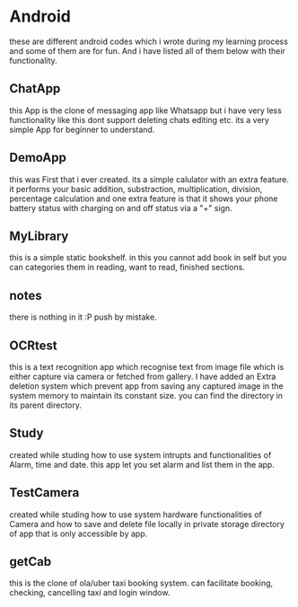 # Android
these are different android codes which i wrote during my learning process and some of them are for fun.
And i have listed all of them below with their functionality.



ChatApp
-------
this App is the clone of messaging app like Whatsapp but i have very less functionality like this dont support deleting chats editing etc. its a very simple App for beginner to understand.


DemoApp
-------
this was First that i ever created. its a simple calulator with an extra feature. it performs your basic addition, substraction, multiplication, division, percentage calculation and one extra feature is that it shows your phone battery status with charging on and off status via a "+" sign.

MyLibrary
---------
this is a simple static bookshelf. in this you cannot add book in self but you can categories them in reading, want to read, finished sections.

notes
-----
there is nothing in it :P push by mistake.

OCRtest
-------
this is a text recognition app which recognise text from image file which is either capture via camera or fetched from gallery. I have added an Extra deletion system which prevent app from saving any captured image in the system memory to maintain its constant size.
you can find the directory in its parent directory.

Study
-----
created while studing how to use system intrupts and functionalities of Alarm, time and date. this app let you set alarm and list them in the app.

TestCamera 
-----------
created while studing how to use system hardware functionalities of Camera and how to save and delete file locally in private storage directory of app that is only accessible by app.

getCab
------
this is the clone of ola/uber taxi booking system.
can facilitate booking, checking, cancelling taxi and login window.
